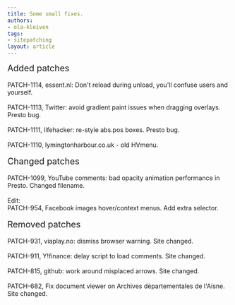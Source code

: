 ```yaml
---
title: Some small fixes.
authors:
- ola-kleiven
tags:
- sitepatching
layout: article
---
```

<span style="font-size: 140%">Added patches</span><br/><br/>PATCH-1114, essent.nl: Don&#39;t reload during unload, you&#39;ll confuse users and yourself.<br/><br/>PATCH-1113, Twitter: avoid gradient paint issues when dragging overlays. Presto bug.<br/><br/>PATCH-1111, lifehacker: re-style abs.pos boxes. Presto bug.<br/><br/>PATCH-1110, lymingtonharbour.co.uk - old HVmenu.<br/><br/><span style="font-size: 140%">Changed patches</span><br/><br/>PATCH-1099, YouTube comments: bad opacity animation performance in Presto. Changed filename.<br/><br/>Edit:<br/>PATCH-954, Facebook images hover/context menus. Add extra selector.<br/><br/><span style="font-size: 140%">Removed patches</span><br/><br/>PATCH-931, viaplay.no: dismiss browser warning. Site changed.<br/><br/>PATCH-911, Y!finance: delay script to load comments. Site changed.<br/><br/>PATCH-815, github: work around misplaced arrows. Site changed.<br/><br/>PATCH-682, Fix document viewer on Archives départementales de l&#39;Aisne. Site changed.
